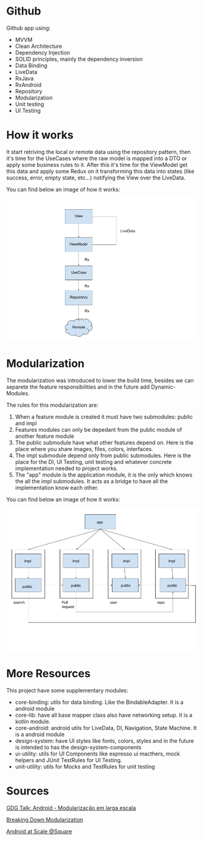 # Github

Github app using:

- MVVM
- Clean Architecture
- Dependency Injection
- SOLID principles, mainly the dependency inversion
- Data Binding
- LiveData
- RxJava
- RxAndroid
- Repository
- Modularization
- Unit testing
- UI Testing

# How it works

It start retriving the local or remote data using the repository pattern, then it's time for the UseCases
where the raw model is mapped into a DTO or apply some business rules to it. After this it's time for the ViewModel
get this data and apply some Redux on it transforming this data into states (like success, error, empty state, etc...)
notifying the View over the LiveData.

You can find below an image of how it works:

![chamadas](https://raw.githubusercontent.com/vfernandess/Github/master/base.png)


# Modularization

The modularization was introduced to lower the build time, besides we can separete the feature responsibilities and in the future
add Dynamic-Modules.

The rules for this modularization are:

1. When a feature module is created it must have two submodules: public and impl
2. Features modules can only be depedant from the public module of another feature module
3. The public submodule have what other features depend on. Here is the place where you share images, files, colors, interfaces.
4. The impl submodule depend only from public submodules. Here is the place for the DI, UI Testing, unit testing and whatever concrete implementation needed to project works.
5. The "app" module is the application module, it is the only which knows the all the impl submodules. It acts as a bridge to have all the implementation know each other.

You can find below an image of how it works:

![modularização](https://raw.githubusercontent.com/vfernandess/Github/master/modularization.png)

# More Resources

This project have some supplementary modules:
    
- core-binding: utils for data binding. Like the BindableAdapter. It is a android module
- core-lib: have all base mapper class also have networking setup. It is a kotlin module.
- core-android: android utils for LiveData, DI, Navigation, State Machine. It is a android module
- design-system: have UI styles like fonts, colors, styles and in the future is intended to has the design-system-components
- ui-utility: utils for UI Components like espresso ui macthers, mock helpers and JUnit TestRules for UI Testing.
- unit-utility: utils for Mocks and TestRules for unit testing
    
# Sources

[GDG Talk: Android - Modularização em larga escala](https://www.youtube.com/watch?v=UFmmcUvWoI0)

[Breaking Down Modularization](https://www.droidcon.com/media-detail?video=380844229)

[Android at Scale @Square](https://www.droidcon.com/media-detail?video=380843878)
    
